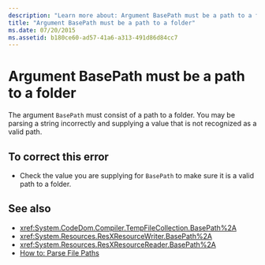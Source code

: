 ```yaml
---
description: "Learn more about: Argument BasePath must be a path to a folder"
title: "Argument BasePath must be a path to a folder"
ms.date: 07/20/2015
ms.assetid: b180ce60-ad57-41a6-a313-491d86d84cc7
---
```

# Argument BasePath must be a path to a folder

The argument `BasePath` must consist of a path to a folder. You may be parsing a string incorrectly and supplying a value that is not recognized as a valid path.  
  
## To correct this error  
  
- Check the value you are supplying for `BasePath` to make sure it is a valid path to a folder.  
  
## See also

- <xref:System.CodeDom.Compiler.TempFileCollection.BasePath%2A>
- <xref:System.Resources.ResXResourceWriter.BasePath%2A>
- <xref:System.Resources.ResXResourceReader.BasePath%2A>
- [How to: Parse File Paths](../developing-apps/programming/drives-directories-files/how-to-parse-file-paths.md)
